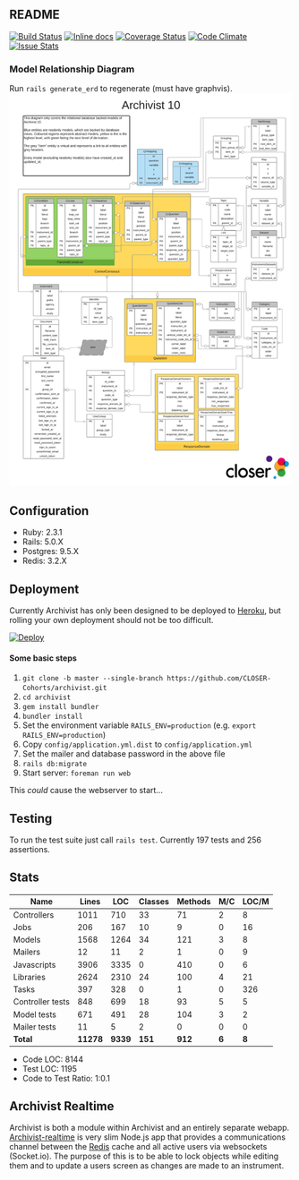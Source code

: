 ## README

[![Build Status](https://travis-ci.org/CLOSER-Cohorts/archivist.svg?branch=develop)](https://travis-ci.org/CLOSER-Cohorts/archivist)
[![Inline docs](http://inch-ci.org/github/CLOSER-Cohorts/archivist.svg?branch=develop)](http://inch-ci.org/github/CLOSER-Cohorts/archivist)
[![Coverage Status](https://coveralls.io/repos/github/CLOSER-Cohorts/archivist/badge.svg?branch=develop)](https://coveralls.io/github/CLOSER-Cohorts/archivist?branch=master)
[![Code Climate](https://codeclimate.com/github/CLOSER-Cohorts/archivist/badges/gpa.svg)](https://codeclimate.com/github/CLOSER-Cohorts/archivist)
[![Issue Stats](http://issuestats.com/github/CLOSER-Cohorts/archivist/badge/issue)](http://issuestats.com/github/CLOSER-Cohorts/archivist)

### Model Relationship Diagram
Run `rails generate_erd` to regenerate (must have graphvis).
![](/app/assets/images/diagrams/erd.png)

## Configuration
* Ruby: 2.3.1
* Rails: 5.0.X
* Postgres: 9.5.X
* Redis: 3.2.X

## Deployment
Currently Archivist has only been designed to be deployed to [Heroku][heroku], but rolling your own deployment should not be too difficult.

[![Deploy](https://www.herokucdn.com/deploy/button.svg)](https://heroku.com/deploy?template=https://github.com/CLOSER-Cohorts/archivist/tree/master)

#### Some basic steps
1. `git clone -b master --single-branch https://github.com/CLOSER-Cohorts/archivist.git`
2. `cd archivist`
3. `gem install bundler`
4. `bundler install`
5. Set the environment variable  `RAILS_ENV=production` (e.g. `export RAILS_ENV=production`)
6. Copy `config/application.yml.dist` to `config/application.yml`
7. Set the mailer and database password in the above file
8. `rails db:migrate`
9. Start server: `foreman run web`

This _could_ cause the webserver to start...

## Testing
To run the test suite just call `rails test`. Currently 197 tests and 256 assertions.

## Stats
| Name                 |   Lines |     LOC | Classes | Methods | M/C | LOC/M |
|----------------------|---------|---------|---------|---------|-----|-------|
| Controllers          |    1011 |     710 |      33 |      71 |   2 |     8 |
| Jobs                 |     206 |     167 |      10 |       9 |   0 |    16 |
| Models               |    1568 |    1264 |      34 |     121 |   3 |     8 |
| Mailers              |      12 |      11 |       2 |       1 |   0 |     9 |
| Javascripts          |    3906 |    3335 |       0 |     410 |   0 |     6 |
| Libraries            |    2624 |    2310 |      24 |     100 |   4 |    21 |
| Tasks                |     397 |     328 |       0 |       1 |   0 |   326 |
| Controller tests     |     848 |     699 |      18 |      93 |   5 |     5 |
| Model tests          |     671 |     491 |      28 |     104 |   3 |     2 |
| Mailer tests         |      11 |       5 |       2 |       0 |   0 |     0 |
| **Total**            |**11278**| **9339**|  **151**|  **912**|**6**|  **8**|

  - Code LOC: 8144
  - Test LOC: 1195
  - Code to Test Ratio: 1:0.1

## Archivist Realtime
Archivist is both a module within Archivist and an entirely separate 
webapp. [Archivist-realtime][realtime] is very slim Node.js app that 
provides a communications channel between the [Redis][redis] cache and 
all active users via websockets (Socket.io). The purpose of this is to 
be able to lock objects while editing them and to update a users 
screen as changes are made to an instrument.

[realtime]: https://github.com/CLOSER-Cohorts/archivist-realtime
[redis]: http://redis.io
[heroku]: http://heroku.com
